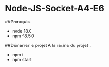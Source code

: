 # Node-JS-Socket-A4-E6

##Prérequis
- node 18.0
- npm ^8.5.0

##Démarrer le projet
A la racine du projet :
- npm i
- npm start